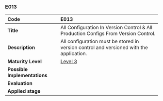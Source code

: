### E013

|**Code**           | **E013** |
| :--               | :--      |
|**Title**          | All Configuration In Version Control & All Production Configs From Version Control. |
|**Description**    | All configuration must be stored in version control and versioned with the application.|
|**Maturity Level** | [Level 3](/LEVELS.html#level-3) |
|**Possible Implementations** | |
|**Evaluation**     | |
|**Applied stage**  | |
